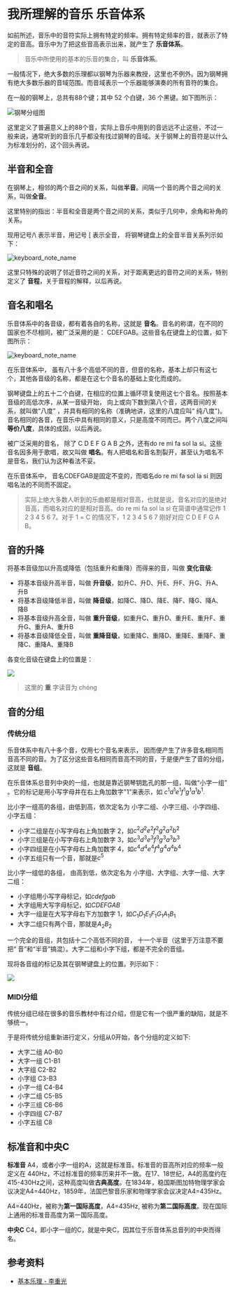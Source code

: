 # 我所理解的音乐 乐音体系

[annotation]: <id> (98ad5046-75ea-4fd9-a7c7-6bf8515b6710)
[annotation]: <status> (public)
[annotation]: <create_time> (2019-05-27 21:22:28)
[annotation]: <category> (音乐的迷思)
[annotation]: <tags> (音乐理论)
[annotation]: <comments> (false)
[annotation]: <topic> (我所理解的音乐)
[annotation]: <index> (4)


如前所述，音乐中的音符实际上拥有特定的频率。拥有特定频率的音，就表示了特定的音高。音乐中为了把这些音高表示出来，就产生了 **乐音体系**。

> 音乐中所使用的基本的乐音的集合，叫 **乐音体系**。

一般情况下，绝大多数的乐理都以钢琴为乐器来教授，这里也不例外。因为钢琴拥有绝大多数乐器的音域范围。而音域表示一个乐器能够演奏的所有音符的集合。

在一般的钢琴上，总共有88个键；其中 52 个白键，36 个黑键。如下图所示：

![钢琴分组图](../images/Piano_Frequencies.svg)

这里定义了普遍意义上的88个音，实际上音乐中用到的音远远不止这些，不过一般来说，通常听到的音乐几乎都没有找过钢琴的音域。关于钢琴上的音符是以什么为标准划分的，这个回头再说。

## 半音和全音

在钢琴上，相邻的两个音之间的关系，叫做**半音**。间隔一个音的两个音之间的关系，叫做**全音**。

这里特别的指出：半音和全音是两个音之间的关系，类似于几何中，余角和补角的关系。

现用记号/\ 表示半音，用记号 [ 表示全音， 将钢琴键盘上的全音半音关系列示如下：

![keyboard_note_name](images/keyboard_notes.jpg)

这里只特殊的说明了邻近音符之间的关系，对于距离更远的音符之间的关系，特别定义了 **音程**，关于音程的解释，以后再说。

## 音名和唱名

乐音体系中的各音级，都有着各自的名称，这就是 **音名**。音名的称谓，在不同的国家也不尽相同，被广泛采用的是： CDEFGAB。这些音名在键盘上的位置，如下图所示：

![keyboard_note_name](images/keyboard_note_name.jpg)

在乐音体系中， 虽有八十多个高低不同的音，但音的名称，基本上却只有这七个，其他各音级的名称，都是在这七个音名的基础上变化而成的。

钢琴键盘上的五十二个白键，在相应的位置上循环项复使用这七个音名。按照基本音级的高低次序，从某一音级开始， 向上或向下数到第八个音，这两音间的关系，就叫做“八度” ，并具有相同的名称（准确地讲，这里的八度应叫“ 纯八度")。音名相同的各音，在音乐中具有相同的意义，只是高度不同而已。两个八度之间叫 **等价八度**，具体的成因，以后再说。

被广泛采用的音名， 除了 C D E F G A B 之外，还有do re mi fa sol la si。这些音名因多用于歌唱，故又叫做 **唱名**。有人把唱名和音名割裂开，甚至认为唱名不是音名，我们认为这种看法不妥。

在乐音体系中， 音名CDEFGAB是固定不变的，而唱名do re mi fa sol la si 则因唱名法的不同而不固定。

> 实际上绝大多数人听到的乐曲都是相对音高，也就是说，音名对应的是绝对音高，而唱名对应的是相对音高。do re mi fa sol la si 在简谱中通常记作 1 2 3 4 5 6 7。对于 1 = C 的情况下，1 2 3 4 5 6 7 刚好对应 C D E F G A B。

## 音的升降

将基本音级加以升高或降低（包括重升和重降）而得来的音，叫做 **变化音级**:

- 将基本音级升高半音，叫做 **升音级**，如升C、升D、升E、升F、升G、升A、升B
- 将基本音级降低半音，叫做 **降音级**，如降C、降D、降E、降F、降G、降A、降B
- 将基本音级升高全音，叫做 **重升音级**，如重升C、重升D、重升E、重升F、重升G、重升A、重升B
- 将基本音级降低全音，叫做 **重降音级**，如重降C、重降D、重降E、重降F、重降C、重降A、重降B

各变化音级在键盘上的位置是：

![](images/note_sharp_flat.jpg)

> 这里的 **重** 字读音为 chóng

## 音的分组

### 传统分组

乐音体系中有八十多个音，仅用七个音名来表示， 因而便产生了许多音名相同而音高不同的音。为了区分这些音名相同而音高不同的音，于是便产生了音的分组，这就是 **音组**。

在乐音体系总音列中央的一组，也就是靠近钢琴钥匙孔的那一组，叫做“小字一组” 。它的标记是用小写字母井在右上角加数字"1"来表示，如 $c^1 d^1 e^1 f^1 g^1 a^1 b^1$.

比小字一组高的各组，由低到高，依次定名为 小字二组、小字三组、小字四组、小字五组：

- 小字二组是在小写字母右上角加数字 2，如$c^2 d^2 e^2 f^2 g^2 a^2 b^2$
- 小字三组是在小写字母右上角加数字 3，如$c^3 d^3 e^3 f^3 g^3 a^3 b^3$
- 小字四组是在小写字母右上角加数字 4，如$c^4 d^4 e^4 f^4 g^4 a^4 b^4$
- 小字五组只有一个音，那就是$c^5$

比小字一组低的各组， 由高到低，依次定名为 小字组、大字组、大字一组、大字二组：

- 小字组用小写字母标记，如$c d e f g a b$
- 大字组用大写字母标记，如$C D E F G A B$
- 大字一组是在大写字母右下方加数字 1，如$C_1 D_1 E_1 F_1 G_1 A_1 B_1$
- 大字二组只有两个音，那就是$A_2 B_2$

一个完全的音组，共包括十二个高低不同的音， 十一个半音（这里于万注意不要把“ 音”和“半音”搞混）。大字二组和小字下组，都是不完全的音组。

现将各音组的标记及其在钢琴键盘上的位置。列示如下：

![](images/keyboard_notes_group.jpg)

### MIDI分组

传统分组已经在很多的音乐教材中有过介绍，但是它有一个很严重的缺陷，就是不够统一。

于是将传统分组重新进行定义，分组从0开始，各个分组的定义如下:

- 大字二组 A0-B0
- 大字一组 C1-B1
- 大字组 C2-B2
- 小字组 C3-B3
- 小字一组 C4-B4
- 小字二组 C5-B5
- 小字三组 C6-B6
- 小字四组 C7-B7
- 小字五组 C8

## 标准音和中央C

**标准音** A4，或者小字一组的A，这就是标准音。标准音的音高所对应的频率一般定义在 440Hz，不过标准音的频率历来并不一致。在17、18世纪，A4的高度约在415-430Hz之间，这种高度叫做**古典高度**。在1834年，稳国斯图加特物理学家会议决定A4=440Hz，1859年，法国巴黎音乐家和物理学家会议决定A4=435Hz。

A4=440Hz，被称为**第一国际高度**，A4=435Hz, 被称为**第二国际高度**。现在国际上通用的标准音高度为第一国际高度。

**中央C** C4，即小字一组的C，就是中央C，因其位于乐音体系总音列的中央而得名。

## 参考资料

- [基本乐理 - 李重光](https://book.douban.com/subject/3902787/)